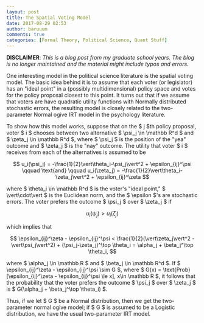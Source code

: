 ```yaml
---
layout: post
title: The Spatial Voting Model
date: 2017-08-29 02:53
author: baruuum
comments: true
categories: [Formal Theory, Political Science, Quant Stuff]
---
```


**DISCLAIMER**: _This is a blog post from my graduate school years. The blog is no longer maintained and the material might include typos and errors._

One interesting model in the political science literature is the spatial voting model. The basic idea behind it is to assume that each voter (or legislator) has an "ideal point" in a (possibly multidimensional) policy space and votes for the policy proposal closest to this point. It turns out that if we assume that voters are have quadratic utility functions with Normally distributed stochastic errors, the resulting model is closely related to the two-parameter Normal ogive IRT model in the psychology literature.

To show how this model works, suppose that on the $ j $th policy proposal, voter $ i $ chooses between two alternative $ \psi_j \in \mathbb R^d $ and $ \zeta_j \in \mathbb R^d $, where $ \psi_j $ is the position of the "yea" outcome and $ \zeta_j $ is the "nay" outcome. The utility that voter $ i $ receives from each of the alternatives is assumed to be

$$ 
u_i(\psi_j) = -\frac{1}{2}\vert\theta_i-\psi_j\vert^2 + \epsilon_{ij}^\psi  \qquad \text{and} \qquad u_i(\zeta_j) = -\frac{1}{2}\vert\theta_i-\zeta_j\vert^2 + \epsilon_{ij}^\zeta 
$$

where $ \theta_i \in \mathbb R^d $ is the voter's "ideal point," $ \vert\cdot\vert $ is the Euclidean norm, and the $ \epsilon $'s are stochastic errors. The voter prefers the outcome $ \psi_j $ over $ \zeta_j $ if

$$ u_i(\psi_j) > u_i(\zeta_j) $$

which implies that

$$ 
\epsilon_{ij}^\zeta - \epsilon_{ij}^\psi < \frac{1}{2}(\vert\zeta_j\vert^2 - \vert\psi_j\vert^2) + (\psi_j-\zeta_j)^\top \theta_i = \alpha_j + \beta_j^\top \theta_i,
$$

where $ \alpha_j \in \mathbb R $ and $ \beta_j \in \mathbb R^d $. If $ \epsilon_{ij}^\zeta - \epsilon_{ij}^\psi \sim G $, where $ G(x) = \text{Prob}[\epsilon_{ij}^\zeta - \epsilon_{ij}^\psi \le x], x\in \mathbb R $, it follows that the probability that the voter prefers the outcome $ \psi_j $ over $ \zeta_j $ is $ G(\alpha_j + \beta_j^\top \theta_i) $.

Thus, if we let $ G $ be a Normal distribution, then we get the two-parameter normal ogive model; if $ G $ is assumed to be a Logistic distribution, we have the usual two-parameter IRT model. 
